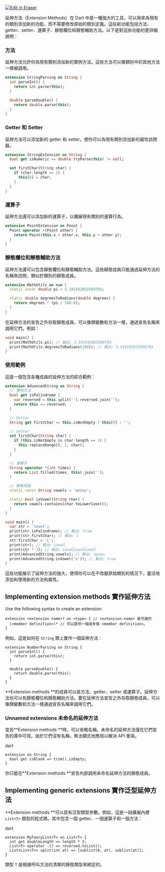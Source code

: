 <p><a target="_blank" href="https://app.eraser.io/workspace/zewzQ0Ar2zO1ES5CPi3E" id="edit-in-eraser-github-link"><img alt="Edit in Eraser" src="https://firebasestorage.googleapis.com/v0/b/second-petal-295822.appspot.com/o/images%2Fgithub%2FOpen%20in%20Eraser.svg?alt=media&amp;token=968381c8-a7e7-472a-8ed6-4a6626da5501"></a></p>

延伸方法（Extension Methods）在 Dart 中是一種強大的工具，可以用來為現有的類別添加新的功能，而不需要修改原始的類別定義。這些新功能包括方法、getter、setter、運算子、靜態欄位和靜態輔助方法。以下是對這些功能的更詳細說明：

### 方法
延伸方法允許你為現有類別添加新的實例方法。這些方法可以像類別中的其他方法一樣被調用。

```dart
extension StringParsing on String {
  int parseInt() {
    return int.parse(this);
  }

  double parseDouble() {
    return double.parse(this);
  }
}
```
### Getter 和 Setter
延伸方法可以添加新的 getter 和 setter，使你可以為現有類別添加新的屬性訪問器。

```dart
extension StringExtension on String {
  bool get isNumeric => double.tryParse(this) != null;

  set firstChar(String char) {
    if (char.length == 1) {
      this[0] = char;
    }
  }
}
```
### 運算子
延伸方法還可以添加新的運算子，以擴展現有類別的運算行為。

```dart
extension PointExtension on Point {
  Point operator +(Point other) {
    return Point(this.x + other.x, this.y + other.y);
  }
}
```
### 靜態欄位和靜態輔助方法
延伸方法還可以包含靜態欄位和靜態輔助方法。這些靜態成員只能通過延伸方法的名稱來訪問，類似於類別的靜態成員。

```dart
extension MathUtils on num {
  static const double pi = 3.141592653589793;

  static double degreesToRadians(double degrees) {
    return degrees * (pi / 180.0);
  }
}
```
在延伸方法的宣告之外存取靜態成員，可以像類變數和方法一樣，通過宣告名稱來調用它們。例如：

```dart
void main() {
  print(MathUtils.pi); // 輸出: 3.141592653589793
  print(MathUtils.degreesToRadians(180)); // 輸出: 3.141592653589793
}
```
### 使用範例
這是一個包含各種成員的延伸方法的綜合範例：

```dart
extension AdvancedString on String {
  // 實例方法
  bool get isPalindrome {
    var reversed = this.split('').reversed.join('');
    return this == reversed;
  }

  // Getter
  String get firstChar => this.isNotEmpty ? this[0] : '';

  // Setter
  set firstChar(String char) {
    if (this.isNotEmpty && char.length == 1) {
      this.replaceRange(0, 1, char);
    }
  }

  // 運算子
  String operator *(int times) {
    return List.filled(times, this).join('');
  }

  // 靜態成員
  static const String vowels = 'aeiou';

  static bool isVowel(String char) {
    return vowels.contains(char.toLowerCase());
  }
}

void main() {
  var str = 'level';
  print(str.isPalindrome); // 輸出: true
  print(str.firstChar); // 輸出: l
  str.firstChar = 'L';
  print(str); // 輸出: Level
  print(str * 3); // 輸出: LevelLevelLevel
  print(AdvancedString.vowels); // 輸出: aeiou
  print(AdvancedString.isVowel('e')); // 輸出: true
}
```
這些功能展示了延伸方法的強大，使得你可以在不改變原始類別的情況下，靈活地添加和使用新的方法和屬性。

## Implementing extension methods 實作延伸方法 
Use the following syntax to create an extension:

```
extension <extension name>? on <type> { // <extension-name> 是可選的
  (<member definition>)* // 可以提供一個或多個 <member definition>。
}
```
例如，這是如何在 `String` 類上實作一個延伸方法：

```
extension NumberParsing on String {
  int parseInt() {
    return int.parse(this);
  }

  double parseDouble() {
    return double.parse(this);
  }
}
```
**Extension methods **的成員可以是方法、getter、setter 或運算子。延伸方法也可以有靜態欄位和靜態輔助方法。要在延伸方法宣告之外存取靜態成員，可以像類變數和方法一樣通過宣告名稱來調用它們。

### Unnamed extensions  未命名的延伸方法
宣告**Extension methods **時，可以省略名稱。未命名的延伸方法僅在它們宣告的庫中可見。由於它們沒有名稱，無法顯式地應用以解決 API 衝突。

dart

```
extension on String {
  bool get isBlank => trim().isEmpty;
}
```
你只能在**Extension methods **宣告內部調用未命名延伸方法的靜態成員。

## Implementing generic extensions 實作泛型延伸方法
**Extension methods **可以具有泛型類型參數。例如，這是一段擴展內建 `List<T>` 類型的程式碼，其中包含一個 getter、一個運算子和一個方法：

dart

```
extension MyFancyList<T> on List<T> {
  int get doubleLength => length * 2;
  List<T> operator -() => reversed.toList();
  List<List<T>> split(int at) => [sublist(0, at), sublist(at)];
}
```
類型 `T` 是根據呼叫方法的清單的靜態類型來綁定的。



<!--- Eraser file: https://app.eraser.io/workspace/zewzQ0Ar2zO1ES5CPi3E --->